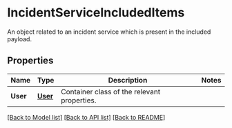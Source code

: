 # IncidentServiceIncludedItems

An object related to an incident service which is present in the included payload.

## Properties

| Name     | Type                | Description                                 | Notes |
| -------- | ------------------- | ------------------------------------------- | ----- |
| **User** | [**User**](User.md) | Container class of the relevant properties. |

[[Back to Model list]](README.md#documentation-for-models) [[Back to API list]](README.md#documentation-for-api-endpoints) [[Back to README]](README.md)
